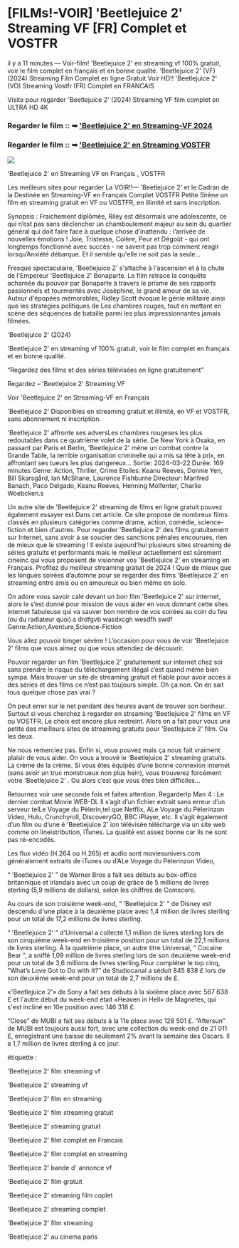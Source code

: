 # [FILMs!-VOIR] 'Beetlejuice 2' Streaming VF [FR] Complet et VOSTFR

il y a 11 minutes — Voir-film! 'Beetlejuice 2' en streaming vf 100% gratuit, voir le film complet en français et en bonne qualité. 'Beetlejuice 2' (VF) (2024) Streaming Film Complet en ligne Gratuit.Voir HD!! 'Beetlejuice 2' (VO) Streaming Vostfr (FR) Complet en FRANCAIS

Visite pour regarder 'Beetlejuice 2' (2024) Streaming VF film complet en ULTRA HD 4K

### Regarder le film :: ➥ ['Beetlejuice 2' en Streaming-VF 2024](https://t.co/wDfseE7TnH)

### Regarder le film :: ➥ ['Beetlejuice 2' en Streaming VOSTFR](https://t.co/wDfseE7TnH)

<p dir="auto"><a href="https://t.co/wDfseE7TnH" title="PLAYNOW" rel="nofollow"><img src="https://i.imgur.com/jhNGoEt.gif" style="max-width: 100%;"></a></p>

'Beetlejuice 2' en Streaming VF en Français , VOSTFR

Les meilleurs sites pour regarder La VOIR!!— 'Beetlejuice 2' et le Cadran de la Destinée en Streaming-VF en Français Complet VOSTFR Petite Sirène un film en streaming gratuit en VF ou VOSTFR, en illimité et sans inscription.

Synopsis : Fraichement diplômée, Riley est désormais une adolescente, ce qui n’est pas sans déclencher un chamboulement majeur au sein du quartier général qui doit faire face à quelque chose d’inattendu : l’arrivée de nouvelles émotions ! Joie, Tristesse, Colère, Peur et Dégoût - qui ont longtemps fonctionné avec succès - ne savent pas trop comment réagir lorsqu’Anxiété débarque. Et il semble qu'elle ne soit pas la seule...

Fresque spectaculaire, 'Beetlejuice 2' s'attache à l'ascension et à la chute de l'Empereur 'Beetlejuice 2' Bonaparte. Le film retrace la conquête acharnée du pouvoir par Bonaparte à travers le prisme de ses rapports passionnels et tourmentés avec Joséphine, le grand amour de sa vie. Auteur d'épopées mémorables, Ridley Scott évoque le génie militaire ainsi que les stratégies politiques de Les chambres rouges, tout en mettant en scène des séquences de bataille parmi les plus impressionnantes jamais filmées.

'Beetlejuice 2' (2024)

'Beetlejuice 2' en streaming vf 100% gratuit, voir le film complet en français et en bonne qualité.

“Regardez des films et des séries télévisées en ligne gratuitement”

Regardez – 'Beetlejuice 2' Streaming VF

Voir 'Beetlejuice 2' en Streaming-VF en Français

'Beetlejuice 2' Disponibles en streaming gratuit et illimité, en VF et VOSTFR, sans abonnement ni inscription.

'Beetlejuice 2' affronte ses adversLes chambres rougeses les plus redoutables dans ce quatrième volet de la série. De New York à Osaka, en passant par Paris et Berlin, 'Beetlejuice 2' mène un combat contre la Grande Table, la terrible organisation criminelle qui a mis sa tête à prix, en affrontant ses tueurs les plus dangereux... Sortie: 2024-03-22 Durée: 169 minutes Genre: Action, Thriller, Crime Etoiles: Keanu Reeves, Donnie Yen, Bill Skarsgård, Ian McShane, Laurence Fishburne Directeur: Manfred Banach, Paco Delgado, Keanu Reeves, Henning Molfenter, Charlie Woebcken.s

Un autre site de 'Beetlejuice 2' streaming de films en ligne gratuit pouvez également essayer est Dans cet article. Ce site propose de nombreux films classés en plusieurs catégories comme drame, action, comédie, science-fiction et bien d'autres. Pour regarder 'Beetlejuice 2' des films gratuitement sur Internet, sans avoir à se soucier des sanctions pénales encourues, rien de mieux que le streaming ! Il existe aujourd’hui plusieurs sites streaming de séries gratuits et performants mais le meilleur actuellement est sûrement cineinc qui vous proposent de visionner vos 'Beetlejuice 2' en streaming en Français. Profitez du meilleur streaming gratuit de 2024 ! Quoi de mieux que les longues soirées d’automne pour se regarder des films 'Beetlejuice 2' en streaming entre amis ou en amoureux ou bien même en solo.

On adore vous savoir calé devant un bon film 'Beetlejuice 2' sur internet, alors le s’est donné pour mission de vous aider en vous donnant cette sites internet fabuleuse qui va sauver bon nombre de vos soirées au coin du feu (ou du radiateur quoi).s drdfgvb wasdxcgh wesdfh swdf Genre:Action,Aventure,Science-Fiction

Vous allez pouvoir binger sévère ! L’occasion pour vous de voir 'Beetlejuice 2' films que vous aimez ou que vous attendiez de découvrir.

Pouvoir regarder un film 'Beetlejuice 2' gratuitement sur internet chez soi sans prendre le risque du téléchargement illégal c’est quand même bien sympa. Mais trouver un site de streaming gratuit et fiable pour avoir accès à des séries et des films ce n’est pas toujours simple. Oh ça non. On en sait tous quelque chose pas vrai ?

On peut errer sur le net pendant des heures avant de trouver son bonheur. Surtout si vous cherchez à regarder en streaming 'Beetlejuice 2' films en VF ou VOSTFR. Le choix est encore plus restreint. Alors on a fait pour vous une petite des meilleurs sites de streaming gratuits pour 'Beetlejuice 2' film. Ou les deux.

Ne nous remerciez pas. Enfin si, vous pouvez mais ça nous fait vraiment plaisir de vous aider. On vous a trouvé le 'Beetlejuice 2' streaming gratuits. La crème de la crème. Si vous êtes équipés d’une bonne connexion internet (sans avoir un truc monstrueux non plus hein), vous trouverez forcément votre 'Beetlejuice 2' . Ou alors c’est que vous êtes bien difficiles…

Retournez voir une seconde fois et faites attention. RegarderIp Man 4 : Le dernier combat Movie WEB-DL Il s’agit d’un fichier extrait sans erreur d’un serveur telLe Voyage du Pèlerin,tel que Netflix, ALe Voyage du Pèlerinzon Video, Hulu, Crunchyroll, DiscoveryGO, BBC iPlayer, etc. Il s’agit également d’un film ou d’une é 'Beetlejuice 2' ion télévisée téléchargé via un site web comme on lineistribution, iTunes. La qualité est assez bonne car ils ne sont pas ré-encodés.

Les flux vidéo (H.264 ou H.265) et audio sont moviesunivers.com généralement extraits de iTunes ou d’ALe Voyage du Pèlerinzon Video,

“ 'Beetlejuice 2' ” de Warner Bros a fait ses débuts au box-office britannique et irlandais avec un coup de grâce de 5 millions de livres sterling (5,9 millions de dollars), selon les chiffres de Comscore.

Au cours de son troisième week-end, “ 'Beetlejuice 2' ” de Disney est descendu d'une place à la deuxième place avec 1,4 million de livres sterling pour un total de 17,2 millions de livres sterling.

“ 'Beetlejuice 2' ” d'Universal a collecté 1,1 million de livres sterling lors de son cinquième week-end en troisième position pour un total de 22,1 millions de livres sterling. À la quatrième place, un autre titre Universal, “ Cocaine Bear ”, a sniffé 1,09 million de livres sterling lors de son deuxième week-end pour un total de 3,6 millions de livres sterling.Pour compléter le top cinq, “What’s Love Got to Do with It?” de Studiocanal a séduit 845 838 £ lors de son deuxième week-end pour un total de 2,7 millions de £.

«'Beetlejuice 2'» de Sony a fait ses débuts à la sixième place avec 567 638 £ et l'autre début du week-end était «Heaven in Hell» de Magnetes, qui s'est incliné en 10e position avec 146 318 £.

“Close” de MUBI a fait ses débuts à la 11e place avec 128 501 £. “Aftersun” de MUBI est toujours aussi fort, avec une collection du week-end de 21 011 £, enregistrant une baisse de seulement 2% avant la semaine des Oscars. Il a 1,7 million de livres sterling à ce jour.

étiquette :

'Beetlejuice 2' film streaming vf

'Beetlejuice 2' streaming vf

'Beetlejuice 2' film en streaming

'Beetlejuice 2' film streaming gratuit

'Beetlejuice 2' streaming gratuit

'Beetlejuice 2' film complet en Francais

'Beetlejuice 2' film complet en streaming

'Beetlejuice 2' bande d` annonce vf

'Beetlejuice 2' film gratuit

'Beetlejuice 2' streaming film coplet

'Beetlejuice 2' streaming complet

'Beetlejuice 2' film streaming

'Beetlejuice 2' au cinema paris
